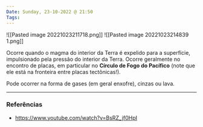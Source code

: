 ```yaml
---
Date: Sunday, 23-10-2022 @ 21:50
Tags: 
---
```

![[Pasted image 20221023211718.png]] ![[Pasted image 20221023214839 1.png]]

Ocorre quando o magma do interior da Terra é expelido para a superfície, impulsionado pela pressão do interior da Terra. Ocorre geralmente no encontro de placas, em particular no **Círculo de Fogo do Pacífico** (note que ele está na fronteira entre placas tectônicas!).

Pode ocorrer na forma de gases (em geral enxofre), cinzas ou lava. 


---
### Referências
- https://www.youtube.com/watch?v=BsRZ_jf0HpI